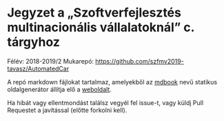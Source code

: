 # Jegyzet a „Szoftverfejlesztés multinacionális vállalatoknál” c. tárgyhoz

Félév: 2018-2019/2
Mukarepó: https://github.com/szfmv2019-tavasz/AutomatedCar

A repó markdown fájlokat tartalmaz, amelyekből az [mdbook](https://github.com/rust-lang-nursery/mdBook) nevű statikus oldalgenerátor állítja elő a [weboldalt](https://szfmv2019-tavasz.github.io/handout/).

Ha hibát vagy ellentmondást találsz vegyél fel issue-t, vagy küldj Pull Requestet a javítással (előtte forkolni kell).
